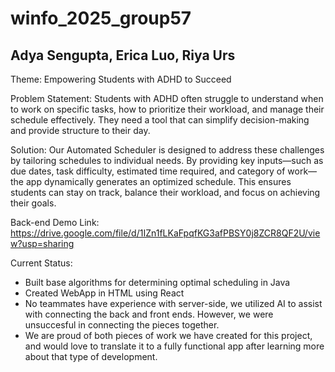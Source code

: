 # winfo_2025_group57
## Adya Sengupta, Erica Luo, Riya Urs

Theme: Empowering Students with ADHD to Succeed

Problem Statement: Students with ADHD often struggle to understand when to work on specific tasks, how to prioritize their workload, and manage their schedule effectively. They need a tool that can simplify decision-making and provide structure to their day.

Solution: Our Automated Scheduler is designed to address these challenges by tailoring schedules to individual needs. By providing key inputs—such as due dates, task difficulty, estimated time required, and category of work—the app dynamically generates an optimized schedule. This ensures students can stay on track, balance their workload, and focus on achieving their goals.

Back-end Demo Link: https://drive.google.com/file/d/1IZn1fLKaFpqfKG3afPBSY0j8ZCR8QF2U/view?usp=sharing

Current Status: 
- Built base algorithms for determining optimal scheduling in Java
- Created WebApp in HTML using React
- No teammates have experience with server-side, we utilized AI to assist with connecting the back and front ends. However, we were unsuccesful in connecting the pieces together.
- We are proud of both pieces of work we have created for this project, and would love to translate it to a fully functional app after learning more about that type of development.
